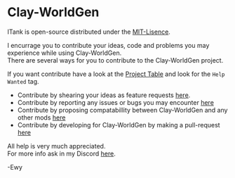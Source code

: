 # Clay-WorldGen #

ITank is open-source distributed under the [MIT-Lisence](https://github.com/EwyBoy/Clay-WorldGen/blob/master/LICENSE.md).

I encurrage you to contribute your ideas, code and problems you may experience while using Clay-WorldGen.  
There are several ways for you to contribute to the Clay-WorldGen project.  
  
If you want contribute have a look at the [Project Table](https://github.com/EwyBoy/Clay-WorldGen/projects/1?fullscreen=true) and look for the `Help Wanted` tag.

* Contribute by shearing your ideas as feature requests [here](https://github.com/EwyBoy/Clay-WorldGen/issues/new?assignees=EwyBoy&labels=Compatibility+Request&template=compatibility-request.md&title=%5BCompatibility%5D+MOD-NAME).
* Contribute by reporting any issues or bugs you may encounter [here](https://github.com/EwyBoy/Clay-WorldGen/issues/new?assignees=EwyBoy&labels=bug&template=bug_report.md&title=%5BBug%5D+Relevant+title+here)
* Contribute by proposing compatabillity between Clay-WorldGen and any other mods [here](https://github.com/EwyBoy/Clay-WorldGen/issues/new?assignees=EwyBoy&labels=Compatibility+Request&template=compatibility-request.md&title=%5BCompatibility%5D+MOD-NAME)
* Contribute by developing for Clay-WorldGen by making a pull-request [here](https://github.com/EwyBoy/Clay-WorldGen/pulls)

All help is very much appreciated.  
For more info ask in my Discord [here](https://discord.gg/Y3FFUCn76p).
  
-Ewy
